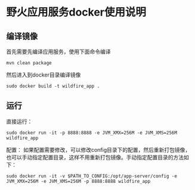 # 野火应用服务docker使用说明

## 编译镜像
首先需要先编译应用服务，使用下面命令编译
```
mvn clean package
```

然后进入到docker目录编译镜像
```
sudo docker build -t wildfire_app .
```

## 运行
直接运行：
```
sudo docker run -it -p 8888:8888 -e JVM_XMX=256M -e JVM_XMS=256M wildfire_app
```

配置：
如果配置需要修改，可以修改config目录下的配置，然后重新打包镜像，也可以手动指定配置目录，这样不用重新打包镜像。手动指定配置目录的方法如下：
```
sudo docker run -it -v $PATH_TO_CONFIG:/opt/app-server/config -e JVM_XMX=256M -e JVM_XMS=256M -p 8888:8888 wildfire_app
```
